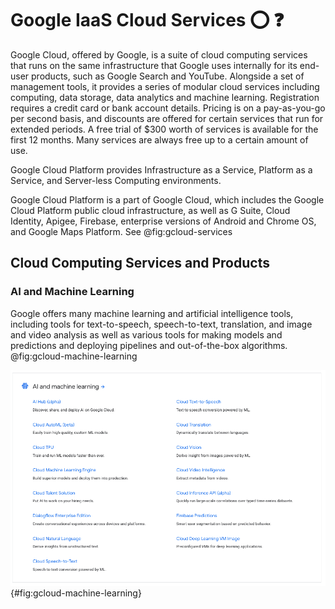 # Google IaaS Cloud Services :o: :question:

Google Cloud, offered by Google, is a suite of cloud computing
services that runs on the same infrastructure that Google uses
internally for its end-user products, such as Google Search and
YouTube. Alongside a set of management tools, it provides a series of
modular cloud services including computing, data storage, data
analytics and machine learning. Registration requires a credit card or
bank account details. Pricing is on a pay-as-you-go per second basis, 
and discounts are offered for certain services that run for extended periods. 
A free trial of $300 worth of services is available for the first 12 months. 
Many services are always free up to a certain amount of use. 

Google Cloud Platform provides Infrastructure as a Service, Platform
as a Service, and Server-less Computing environments.

Google Cloud Platform is a part of Google Cloud, which includes the
Google Cloud Platform public cloud infrastructure, as well as G Suite, Cloud Identity, Apigee, Firebase,
enterprise versions of Android and Chrome OS, and Google Maps Platform. See @fig:gcloud-services

## Cloud Computing Services and Products

### AI and Machine Learning

Google offers many machine learning and artificial intelligence tools, including tools for text-to-speech, speech-to-text, translation, and image and video analysis as well as various tools for making models and predictions and deploying pipelines and out-of-the-box algorithms. @fig:gcloud-machine-learning

![Google_machine_learning](./images/machine_learning.png) {#fig:gcloud-machine-learning}

